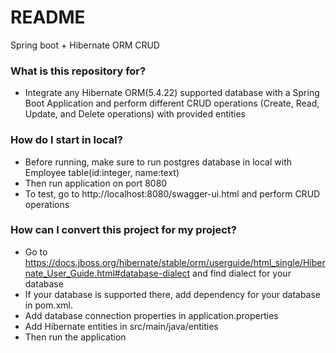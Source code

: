 # README #

Spring boot + Hibernate ORM CRUD

### What is this repository for? ###

* Integrate any Hibernate ORM(5.4.22) supported database with a Spring Boot Application and perform different CRUD operations (Create, Read, Update, and Delete operations) with provided entities

### How do I start in local? ###

* Before running, make sure to run postgres database in local with Employee table(id:integer, name:text)
* Then run application on port 8080
* To test, go to http://localhost:8080/swagger-ui.html and perform CRUD operations

### How can I convert this project for my project? ###

* Go to https://docs.jboss.org/hibernate/stable/orm/userguide/html_single/Hibernate_User_Guide.html#database-dialect and find dialect for your database
* If your database is supported there, add dependency for your database in pom.xml. 
* Add database connection properties in application.properties
* Add Hibernate entities in src/main/java/entities
* Then run the application